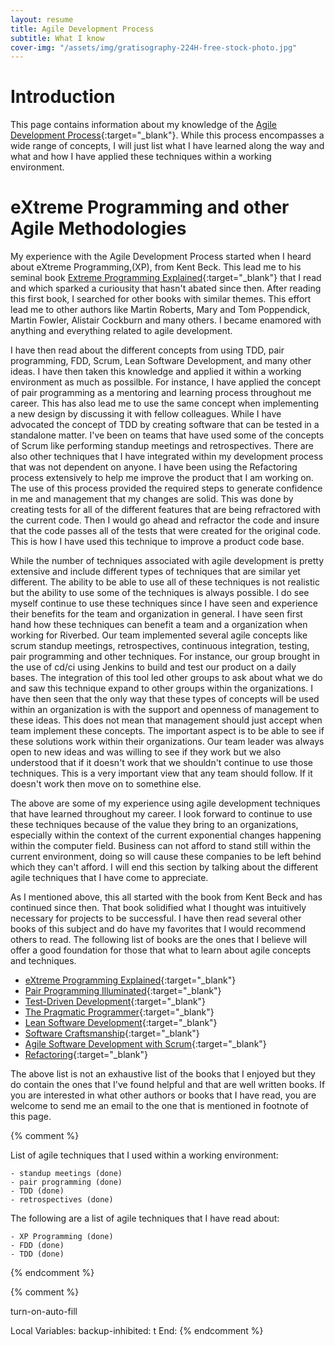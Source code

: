 ```yaml
---
layout: resume
title: Agile Development Process
subtitle: What I know
cover-img: "/assets/img/gratisography-224H-free-stock-photo.jpg"
---
```


# Introduction

This page contains information about my knowledge of the [Agile Development
Process](https://www.agilealliance.org/){:target="_blank"}.  While this process encompasses a wide range of concepts, I
will just list what I have learned along the way and what and how I have applied these techniques within a working
environment.

# eXtreme Programming and other Agile Methodologies

My experience with the Agile Development Process started when I heard about eXtreme Programming,(XP), from Kent Beck.
This lead me to his seminal book [Extreme Programming
Explained](https://www.amazon.com/Extreme-Programming-Explained-Embrace-Change-ebook/dp/B00N1ZN6C0/){:target="_blank"}
that I read and which sparked a curiousity that hasn't abated since then.  After reading this first book, I searched for
other books with similar themes.  This effort lead me to other authors like Martin Roberts, Mary and Tom Poppendick,
Martin Fowler, Alistair Cockburn and many others.  I became enamored with anything and everything related to agile
development.

I have then read about the different concepts from using TDD, pair programming, FDD, Scrum, Lean Software Development,
and many other ideas.  I have then taken this knowledge and applied it within a working environment as much as
possilble.  For instance, I have applied the concept of pair programming as a mentoring and learning process throughout
me career.  This has also lead me to use the same concept when implementing a new design by discussing it with
fellow colleagues.  While I have advocated the concept of TDD by creating software that can be tested in a standalone
matter.  I've been on teams that have used some of the concepts of Scrum like performing standup meetings and
retrospectives.  There are also other techniques that I have integrated within my development process that was not
dependent on anyone.  I have been using the Refactoring process extensively to help me improve the product that I am
working on.  The use of this process provided the required steps to generate confidence in me and management that my
changes are solid.  This was done by creating tests for all of the different features that are being refractored with
the current code.  Then I would go ahead and refractor the code and insure that the code passes all of the tests that
were created for the original code.  This is how I have used this technique to improve a product code base.

While the number of techniques associated with agile development is pretty extensive and include different types of
techniques that are similar yet different.  The ability to be able to use all of these techniques is not realistic but
the ability to use some of the techniques is always possible.  I do see myself continue to use these techniques since
I have seen and experience their benefits for the team and organization in general.  I have seen first hand how these
techniques can benefit a team and a organization when working for Riverbed.  Our team implemented several agile
concepts like scrum standup meetings, retrospectives, continuous integration, testing, pair programming and other
techniques.  For instance, our group brought in the use of cd/ci using Jenkins to build and test our product on a
daily bases.  The integration of this tool led other groups to ask about what we do and saw this technique expand to
other groups within the organizations.  I have then seen that the only way that these types of concepts will be used
within an organization is with the support and openness of management to these ideas.  This does not mean that
management should just accept when team implement these concepts.  The important aspect is to be able to see if these
solutions work within their organizations.  Our team leader was always open to new ideas and was willing to see if
they work but we also understood that if it doesn't work that we shouldn't continue to use those techniques.  This
is a very important view that any team should follow.  If it doesn't work then move on to somethine else.

The above are some of my experience using agile development techniques that have learned throughout my career.  I
look forward to continue to use these techniques because of the value they bring to an organizations, especially within
the context of the current exponential changes happening within the computer field.  Business can not afford to stand
still within the current environment, doing so will cause these companies to be left behind which they can't afford.
I will end this section by talking about the different agile techniques that I have come to appreciate.

As I mentioned above, this all started with the book from Kent Beck and has continued since then.  That book solidified
what I thought was intuitively necessary for projects to be successful.  I have then read several other books of this
subject and do have my favorites that I would recommend others to read.  The following list of books are the ones that
I believe will offer a good foundation for those that what to learn about agile concepts and techniques.

 - [eXtreme Programming Explained](https://www.amazon.com/Extreme-Programming-Explained-Embrace-Change-ebook/dp/B00N1ZN6C0/){:target="_blank"}
 - [Pair Programming Illuminated](https://www.amazon.com/Pair-Programming-Illuminated-Laurie-Williams/dp/0201745763){:target="_blank"}
 - [Test-Driven Development](https://www.amazon.com/Test-Driven-Development-Kent-Beck/dp/0321146530/){:target="_blank"}
 - [The Pragmatic Programmer](https://www.amazon.com/Pragmatic-Programmer-Journeyman-Master-ebook/dp/B003GCTQAE/){:target="_blank"}
 - [Lean Software Development](https://www.amazon.com/Lean-Software-Development-Agile-Toolkit-ebook/dp/B00HEL13HW/){:target="_blank"}
 - [Software Craftsmanship](https://www.amazon.com/Software-Craftsmanship-Imperative-Pete-McBreen/dp/0201733862){:target="_blank"}
 - [Agile Software Development with Scrum](https://www.amazon.com/Agile-Software-Development-Scrum/dp/0130676349){:target="_blank"}
 - [Refactoring](https://www.amazon.com/dp/B007WTFWJ6/){:target="_blank"}

The above list is not an exhaustive list of the books that I enjoyed but they do contain the ones that I've found helpful
and that are well written books.  If you are interested in what other authors or books that I have read, you are welcome
to send me an email to the one that is mentioned in footnote of this page.

{% comment %}

List of agile techniques that I used within a working environment:

	- standup meetings (done)
	- pair programming (done)
	- TDD (done)
	- retrospectives (done)

The following are a list of agile techniques that I have read about:

	- XP Programming (done)
	- FDD (done)
	- TDD (done)


{% endcomment %}

{% comment %}

turn-on-auto-fill

Local Variables:
backup-inhibited: t
End:
{% endcomment %}
